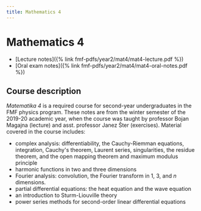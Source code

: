 ```yaml
---
title: Mathematics 4
---
```

# Mathematics 4

- [Lecture notes]({% link fmf-pdfs/year2/mat4/mat4-lecture.pdf %})
- [Oral exam notes]({% link fmf-pdfs/year2/mat4/mat4-oral-notes.pdf %})

## Course description
*Matematika 4* is a required course for second-year undergraduates in the FMF physics program. These notes are from the winter semester of the 2019-20 academic year, when the course was taught by professor Bojan Magajna (lecture) and asst. professor Janez Šter (exercises). Material covered in the course includes:
- complex analysis: differentiability, the Cauchy-Riemman equations, integration, Cauchy's theorem, Laurent series, singularities, the residue theorem, and the open mapping theorem and maximum modulus principle
- harmonic functions in two and three dimensions
- Fourier analysis: convolution, the Fourier transform in 1, 3, and *n* dimensions.
- partial differential equations: the heat equation and the wave equation
- an introduction to Sturm-Liouville theory
- power series methods for second-order linear differential equations
